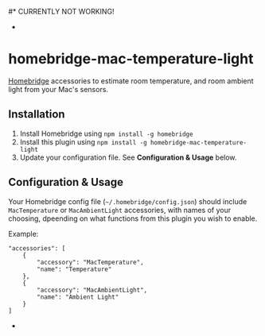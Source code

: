 #* CURRENTLY NOT WORKING!

*
# homebridge-mac-temperature-light

[Homebridge](https://github.com/nfarina/homebridge) accessories to estimate room temperature, and room ambient light from your Mac's sensors.

## Installation

1. Install Homebridge using `npm install -g homebridge`
2. Install this plugin using `npm install -g homebridge-mac-temperature-light`
3. Update your configuration file. See **Configuration & Usage** below.

## Configuration & Usage
Your Homebridge config file (`~/.homebridge/config.json`) should include `MacTemperature` or `MacAmbientLight` accessories, with names of your choosing, dpeending on what functions from this plugin you wish to enable.

Example:
```
"accessories": [
    {
        "accessory": "MacTemperature",
        "name": "Temperature"
    },
    {
        "accessory": "MacAmbientLight",
        "name": "Ambient Light"
    }
]
```
*
